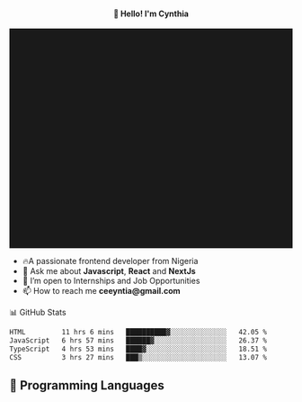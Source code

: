 <h4 align="center">👋 Hello! I'm Cynthia</h4>

<hr style="height:10%; margin-left:0; margin-right:0;" />

<div align="left">
  <ul>
  <li>🔥A passionate frontend developer from Nigeria</li>
  <li>💬 Ask me about <strong>Javascript</strong>, <strong>React</strong> and <strong> NextJs</strong></li>
  <li>👯 I’m open to Internships and Job Opportunities</li>
  <li>📫 How to reach me <strong>ceeyntia@gmail.com</strong></li>
</ul>
</div
  
## 📊 GitHub Stats

<!--START_SECTION:waka-->

```txt
HTML         11 hrs 6 mins   ██████████▓░░░░░░░░░░░░░░   42.05 %
JavaScript   6 hrs 57 mins   ██████▓░░░░░░░░░░░░░░░░░░   26.37 %
TypeScript   4 hrs 53 mins   ████▓░░░░░░░░░░░░░░░░░░░░   18.51 %
CSS          3 hrs 27 mins   ███▒░░░░░░░░░░░░░░░░░░░░░   13.07 %
```

<!--END_SECTION:waka-->

## 💬 Programming Languages

<!--START_SECTION:languages-->
<!--END_SECTION:languages-->
